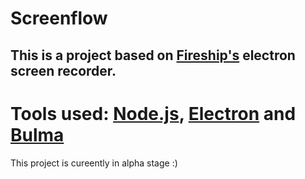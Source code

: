 # Screenflow
## This is a project based on [Fireship's](https://github.com/fireship-io) electron screen recorder.


# Tools used: [Node.js](https://nodejs.org), [Electron](https://www.electronjs.org/) and [Bulma](https://bulma.io/)


This project is cureently in alpha stage :)
